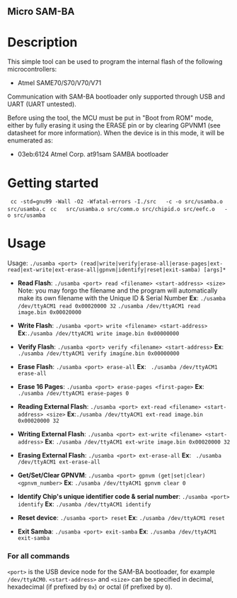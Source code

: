 Micro SAM-BA
------------

# Description

This simple tool can be used to program the internal flash of the following
microcontrollers:

  - Atmel SAME70/S70/V70/V71

Communication with SAM-BA bootloader only supported through USB and UART (UART untested).

Before using the tool, the MCU must be put in "Boot from ROM" mode, either by
fully erasing it using the ERASE pin or by clearing GPVNM1 (see datasheet for
more information).  When the device is in this mode, it will be enumerated as:

- 03eb:6124 Atmel Corp. at91sam SAMBA bootloader
    
# Getting started
`` cc -std=gnu99 -Wall -O2 -Wfatal-errors -I./src   -c -o src/usamba.o src/usamba.c``
`` cc   src/usamba.o src/comm.o src/chipid.o src/eefc.o   -o src/usamba``

# Usage

Usage: ``./usamba <port> (read|write|verify|erase-all|erase-pages|ext-read|ext-write|ext-erase-all|gpnvm|identify|reset|exit-samba) [args]*``


- **Read Flash**:
    ``./usamba <port> read <filename> <start-address> <size>``
       Note: you may forgo the filename and the program will automatically make its own filename with the Unique ID & Serial Number
       **Ex**:
      ``` ./usamba /dev/ttyACM1 read 0x00020000 32 ```
      ```./usamba /dev/ttyACM1 read image.bin 0x00020000```
       
- **Write Flash**:
    ``./usamba <port> write <filename> <start-address>``
    **Ex**:``` ./usamba /dev/ttyACM1 write image.bin 0x00000000 ```

- **Verify Flash**:
    ``./usamba <port> verify <filename> <start-address>``
    **Ex**: ``` ./usamba /dev/ttyACM1 verify imagine.bin 0x00000000 ```

- **Erase Flash**:
    ``./usamba <port> erase-all``
    **Ex**: ``` ./usamba /dev/ttyACM1 erase-all```    

- **Erase 16 Pages**:
    ``./usamba <port> erase-pages <first-page>``
    **Ex**: ``` ./usamba /dev/ttyACM1 erase-pages 0 ```

- **Reading External Flash**:
    ``./usamba <port> ext-read <filename> <start-address> <size>``
    **Ex**:``` ./usamba /dev/ttyACM1 ext-read image.bin 0x00020000 32 ```

- **Writing External Flash**:
    ``./usamba <port> ext-write <filename> <start-address>``
    **Ex**: ``` ./usamba /dev/ttyACM1 ext-write image.bin 0x00020000 32 ```

- **Erasing External Flash**:
    ``./usamba <port> ext-erase-all``
    **Ex**: ``` ./usamba /dev/ttyACM1 ext-erase-all```

- **Get/Set/Clear GPNVM**:
    ``./usamba <port> gpnvm (get|set|clear) <gpnvm_number>``
    **Ex**: ```./usamba /dev/ttyACM1 gpnvm clear 0```

- **Identify Chip's unique identifier code & serial number**:
    ``./usamba <port> identify``
    **Ex**: ```./usamba /dev/ttyACM1 identify```

- **Reset device**:
    ``./usamba <port> reset``
    **Ex**: ```./usamba /dev/ttyACM1 reset```    
- **Exit Samba**:
    ``./usamba <port> exit-samba``
    **Ex**: ```./usamba /dev/ttyACM1 exit-samba```

### For all commands
``<port>`` is the USB device node for the SAM-BA bootloader, for example ``/dev/ttyACM0``.
``<start-address>`` and ``<size>`` can be specified in decimal, hexadecimal (if prefixed by ``0x``) or octal (if prefixed by ``0``).

